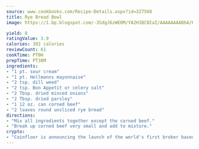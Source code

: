 ```yaml
---
source: www.cookbooks.com/Recipe-Details.aspx?id=327568
title: Rye Bread Bowl
image: https://1.bp.blogspot.com/-3SdgJ6zWE0M/YA2H1BCBIaI/AAAAAAAABhA/KLu9yTsYBMkJQudB_uFGwTypBtmTiBfZgCLcBGAsYHQ/s320/4.png

yield: 8
ratingValue: 3.9
calories: 302 calories
reviewCount: 61
cookTime: PT0H
prepTime: PT38M
ingredients:
- "1 pt. sour cream"
- "1 pt. Hellmanns mayonnaise"
- "2 tsp. dill weed"
- "2 tsp. Bon Appetit or celery salt"
- "2 Tbsp. dried minced onions"
- "2 Tbsp. dried parsley"
- "1 12 oz. can corned beef"
- "2 loaves round unsliced rye bread"
directions:
- "Mix all ingredients together except the corned beef."
- "Break up corned beef very small and add to mixture."
crypto:
- "Coinfloor is announcing the launch of the world's first broker based bitcoin marketplace."
---
```


